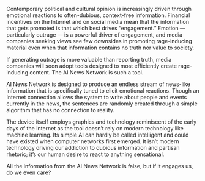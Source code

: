 Contemporary political and cultural opinion is increasingly driven through emotional reactions to often-dubious, context-free information. Financial incentives on the Internet and on social media mean that the information that gets promoted is that which best drives “engagement.” Emotion — particularly outrage — is a powerful driver of engagement, and media companies seeking views see few downsides in promoting rage-inducing material even when that information contains no truth nor value to society.

If generating outrage is more valuable than reporting truth, media companies will soon adopt tools designed to most efficiently create rage-inducing content. The AI News Network is such a tool.

AI News Network is designed to produce an endless stream of news-like information that is specifically tuned to elicit emotional reactions. Though an Internet connection allows the system to write about people and events currently in the news, the sentences are randomly created through a simple algorithm that has no connection to reality. 

The device itself employs graphics and technology reminiscent of the early days of the Internet as the tool doesn’t rely on modern technology like machine learning. Its simple AI can hardly be called intelligent and could have existed when computer networks first emerged. It isn’t modern technology driving our addiction to dubious information and partisan rhetoric; it’s our human desire to react to anything sensational.

All the information from the AI News Network is false, but if it engages us, do we even care?